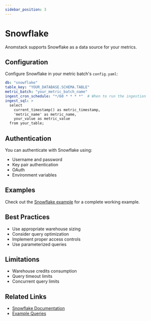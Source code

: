 ```yaml
---
sidebar_position: 3
---
```


# Snowflake

Anomstack supports Snowflake as a data source for your metrics.

## Configuration

Configure Snowflake in your metric batch's `config.yaml`:

```yaml
db: "snowflake"
table_key: "YOUR_DATABASE.SCHEMA.TABLE"
metric_batch: "your_metric_batch_name"
ingest_cron_schedule: "*/60 * * * *"  # When to run the ingestion
ingest_sql: >
  select
    current_timestamp() as metric_timestamp,
    'metric_name' as metric_name,
    your_value as metric_value
  from your_table;
```

## Authentication

You can authenticate with Snowflake using:
- Username and password
- Key pair authentication
- OAuth
- Environment variables

## Examples

Check out the [Snowflake example](https://github.com/andrewm4894/anomstack/tree/main/metrics/examples/snowflake) for a complete working example.

## Best Practices

- Use appropriate warehouse sizing
- Consider query optimization
- Implement proper access controls
- Use parameterized queries

## Limitations

- Warehouse credits consumption
- Query timeout limits
- Concurrent query limits

## Related Links

- [Snowflake Documentation](https://docs.snowflake.com/)
- [Example Queries](https://github.com/andrewm4894/anomstack/tree/main/metrics/examples/snowflake)
